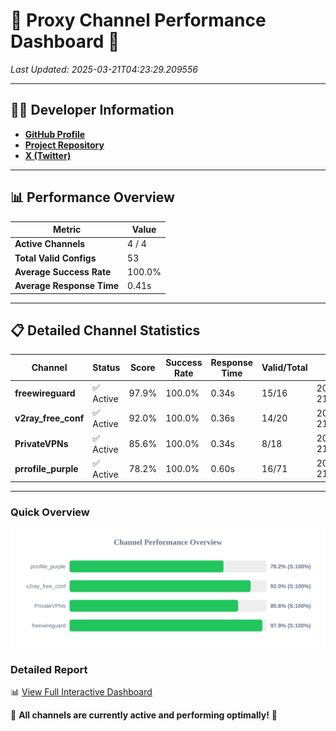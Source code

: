 # 🌟 Proxy Channel Performance Dashboard 🌟

_Last Updated: 2025-03-21T04:23:29.209556_

---

## 👩‍💻 Developer Information

- **[GitHub Profile](https://github.com/4n0nymou3)**  
- **[Project Repository](https://github.com/4n0nymou3/multi-proxy-config-fetcher)**  
- **[X (Twitter)](https://x.com/4n0nymou3)**  

---

## 📊 Performance Overview

| Metric                | Value       |
|-----------------------|-------------|
| **Active Channels**   | 4 / 4       |
| **Total Valid Configs** | 53          |
| **Average Success Rate** | 100.0%      |
| **Average Response Time** | 0.41s       |

---

## 📋 Detailed Channel Statistics

| Channel          | Status     | Score  | Success Rate | Response Time | Valid/Total | Last Success               |
|------------------|------------|--------|--------------|---------------|-------------|----------------------------|
| **freewireguard**  | ✅ Active  | 97.9%  | 100.0% | 0.34s         | 15/16       | 2025-03-21T04:23:29.208168 |
| **v2ray_free_conf**  | ✅ Active  | 92.0%  | 100.0% | 0.36s         | 14/20       | 2025-03-21T04:23:28.465970 |
| **PrivateVPNs**  | ✅ Active  | 85.6%  | 100.0% | 0.34s         | 8/18       | 2025-03-21T04:23:28.839218 |
| **prrofile_purple**  | ✅ Active  | 78.2%  | 100.0% | 0.60s         | 16/71       | 2025-03-21T04:23:28.044141 |

---

### Quick Overview
<div align="center">
  <a href="https://raw.githubusercontent.com/nullluser/NullRepo/refs/heads/main/assets/channel_stats_chart.svg">
    <img src="https://raw.githubusercontent.com/nullluser/NullRepo/refs/heads/main/assets/channel_stats_chart.svg" alt="Source Performance Statistics" width="800">
  </a>
</div>

### Detailed Report
📊 [View Full Interactive Dashboard](https://htmlpreview.github.io/?https://github.com/nullluser/NullRepo/blob/main/assets/performance_report.html)

🎉 **All channels are currently active and performing optimally!** 🎉
